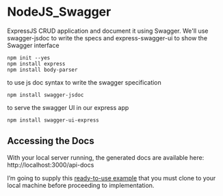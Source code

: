 # NodeJS_Swagger
ExpressJS CRUD application and document it using Swagger.  We'll use swagger-jsdoc to write the specs and express-swagger-ui to show the Swagger interface

    npm init --yes
    npm install express
    npm install body-parser
    
to use js doc syntax to write the swagger specification
    
    npm install swagger-jsdoc
    
    
to serve the swagger UI in our express app  
    
    npm install swagger-ui-express
    
## Accessing the Docs

With your local server running, the generated docs are available here: http://localhost:3000/api-docs

I’m going to supply this [ready-to-use example](https://github.com/MarizzaM/Node_Express_Api_for_Swagger) that you must clone to your local machine before proceeding to implementation.
